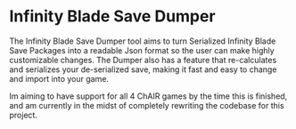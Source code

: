 # Infinity Blade Save Dumper
 
The Infinity Blade Save Dumper tool aims to turn Serialized Infinity Blade Save Packages into a readable Json format so the user can make highly customizable changes. The Dumper also has a feature that re-calculates and serializes your de-serialized save, making it fast and easy to change and import into your game.

Im aiming to have support for all 4 ChAIR games by the time this is finished, and am currently in the midst of completely rewriting the codebase for this project.

